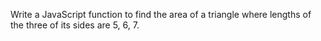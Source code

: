 Write a JavaScript function to find
the area of a triangle where lengths
of the three of its sides are 5, 6, 7.
